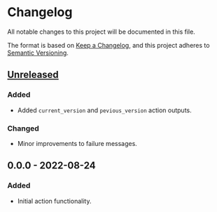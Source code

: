 # Changelog
All notable changes to this project will be documented in this file.

The format is based on [Keep a Changelog](https://keepachangelog.com/en/1.0.0/),
and this project adheres to [Semantic Versioning](https://semver.org/spec/v2.0.0.html).

## [Unreleased]
### Added
- Added `current_version` and `pevious_version` action outputs.

### Changed
- Minor improvements to failure messages.

## 0.0.0 - 2022-08-24
### Added
- Initial action functionality.

[Unreleased]: https://github.com/ActiveEngagement/validate-version/compare/v0.0.0...HEAD